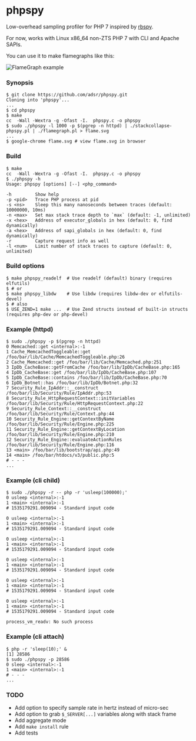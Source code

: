 # phpspy

Low-overhead sampling profiler for PHP 7 inspired by [rbspy][0].

For now, works with Linux x86_64 non-ZTS PHP 7 with CLI and Apache SAPIs.

You can use it to make flamegraphs like this:

![FlameGraph example](https://i.imgur.com/7DKdnmh.gif)

### Synopsis

    $ git clone https://github.com/adsr/phpspy.git
    Cloning into 'phpspy'...
    ...
    $ cd phpspy
    $ make
    cc  -Wall -Wextra -g -Ofast -I.  phpspy.c -o phpspy
    $ sudo ./phpspy -l 1000 -p $(pgrep -n httpd) | ./stackcollapse-phpspy.pl | ./flamegraph.pl > flame.svg
    ...
    $ google-chrome flame.svg # view flame.svg in browser

### Build

    $ make
    cc  -Wall -Wextra -g -Ofast -I.  phpspy.c -o phpspy
    $ ./phpspy -h
    Usage: phpspy [options] [--] <php_command>
    
    -h         Show help
    -p <pid>   Trace PHP process at pid
    -s <ns>    Sleep this many nanoseconds between traces (default: 10000000, 10ms)
    -n <max>   Set max stack trace depth to `max` (default: -1, unlimited)
    -x <hex>   Address of executor_globals in hex (default: 0, find dynamically)
    -a <hex>   Address of sapi_globals in hex (default: 0, find dynamically)
    -r         Capture request info as well
    -l <num>   Limit number of stack traces to capture (default: 0, unlimited)

### Build options

    $ make phpspy_readelf  # Use readelf (default) binary (requires elfutils)
    $ # or
    $ make phpspy_libdw    # Use libdw (requires libdw-dev or elfutils-devel)
    $ # also
    $ USE_ZEND=1 make ...  # Use Zend structs instead of built-in structs (requires php-dev or php-devel)

### Example (httpd)

    $ sudo ./phpspy -p $(pgrep -n httpd)
    0 Memcached::get <internal>:-1
    1 Cache_MemcachedToggleable::get /foo/bar/lib/Cache/MemcachedToggleable.php:26
    2 Cache_Memcached::get /foo/bar/lib/Cache/Memcached.php:251
    3 IpDb_CacheBase::getFromCache /foo/bar/lib/IpDb/CacheBase.php:165
    4 IpDb_CacheBase::get /foo/bar/lib/IpDb/CacheBase.php:107
    5 IpDb_CacheBase::contains /foo/bar/lib/IpDb/CacheBase.php:70
    6 IpDb_Botnet::has /foo/bar/lib/IpDb/Botnet.php:32
    7 Security_Rule_IpAddr::__construct /foo/bar/lib/Security/Rule/IpAddr.php:53
    8 Security_Rule_HttpRequestContext::initVariables /foo/bar/lib/Security/Rule/HttpRequestContext.php:22
    9 Security_Rule_Context::__construct /foo/bar/lib/Security/Rule/Context.php:44
    10 Security_Rule_Engine::getContextByName /foo/bar/lib/Security/Rule/Engine.php:225
    11 Security_Rule_Engine::getContextByLocation /foo/bar/lib/Security/Rule/Engine.php:210
    12 Security_Rule_Engine::evaluateActionRules /foo/bar/lib/Security/Rule/Engine.php:116
    13 <main> /foo/bar/lib/bootstrap/api.php:49
    14 <main> /foo/bar/htdocs/v3/public.php:5
    # - - -
    ...

### Example (cli child)

    $ sudo ./phpspy -r -- php -r 'usleep(100000);'
    0 usleep <internal>:-1
    1 <main> <internal>:-1
    # 1535179291.009094 - Standard input code
    
    0 usleep <internal>:-1
    1 <main> <internal>:-1
    # 1535179291.009094 - Standard input code
    
    0 usleep <internal>:-1
    1 <main> <internal>:-1
    # 1535179291.009094 - Standard input code
    
    0 usleep <internal>:-1
    1 <main> <internal>:-1
    # 1535179291.009094 - Standard input code
    
    0 usleep <internal>:-1
    1 <main> <internal>:-1
    # 1535179291.009094 - Standard input code
    
    0 usleep <internal>:-1
    1 <main> <internal>:-1
    # 1535179291.009094 - Standard input code
    
    process_vm_readv: No such process

### Example (cli attach)

    $ php -r 'sleep(10);' &
    [1] 28586
    $ sudo ./phpspy -p 28586
    0 sleep <internal>:-1
    1 <main> <internal>:-1
    # - - -
    ...

### TODO

* Add option to specify sample rate in hertz instead of micro-sec
* Add option to grab `$_SERVER[...]` variables along with stack frame
* Add aggregate mode
* Add `make install` rule
* Add tests

[0]: https://github.com/rbspy/rbspy
